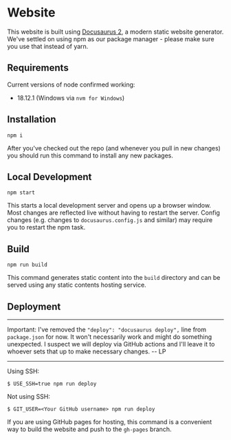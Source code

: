 # Website

This website is built using [Docusaurus 2](https://docusaurus.io/), a modern static website generator. We've settled on using npm as our package manager - please make sure you use that instead of yarn.

## Requirements

Current versions of node confirmed working:
* 18.12.1 (Windows via `nvm for Windows`)

## Installation

```
npm i
```

After you've checked out the repo (and whenever you pull in new changes) you should run this command to install any new packages.

## Local Development

```
npm start
```

This starts a local development server and opens up a browser window. Most changes are reflected live without having to restart the server. Config changes (e.g. changes to `docusaurus.config.js` and similar) may require you to restart the npm task.

## Build

```
npm run build
```

This command generates static content into the `build` directory and can be served using any static contents hosting service.

## Deployment

***
Important: I've removed the `"deploy": "docusaurus deploy",` line from `package.json` for now. It won't necessarily work and might do something unexpected. I suspect we will deploy via GitHub actions and I'll leave it to whoever sets that up to make necessary changes. -- LP
***

Using SSH:

```
$ USE_SSH=true npm run deploy
```

Not using SSH:

```
$ GIT_USER=<Your GitHub username> npm run deploy
```

If you are using GitHub pages for hosting, this command is a convenient way to build the website and push to the `gh-pages` branch.
